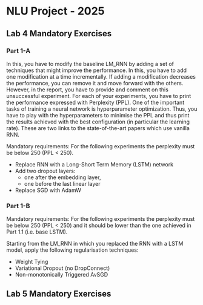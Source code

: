 # NLU Project - 2025

## Lab 4 Mandatory Exercises

### Part 1-A

In this, you have to modify the baseline LM_RNN by adding a set of techniques that might improve the performance. In this, you have to add one modification at a time incrementally. If adding a modification decreases the performance, you can remove it and move forward with the others. However, in the report, you have to provide and comment on this unsuccessful experiment. For each of your experiments, you have to print the performance expressed with Perplexity (PPL).
One of the important tasks of training a neural network is hyperparameter optimization. Thus, you have to play with the hyperparameters to minimise the PPL and thus print the results achieved with the best configuration (in particular the learning rate). These are two links to the state-of-the-art papers which use vanilla RNN.

Mandatory requirements: For the following experiments the perplexity must be below 250 (PPL < 250).

- Replace RNN with a Long-Short Term Memory (LSTM) network
- Add two dropout layers:
    - one after the embedding layer,
    - one before the last linear layer
- Replace SGD with AdamW

### Part 1-B

Mandatory requirements: For the following experiments the perplexity must be below 250 (PPL < 250) and it should be lower than the one achieved in Part 1.1 (i.e. base LSTM).

Starting from the LM_RNN in which you replaced the RNN with a LSTM model, apply the following regularisation techniques:

- Weight Tying
- Variational Dropout (no DropConnect)
- Non-monotonically Triggered AvSGD

## Lab 5 Mandatory Exercises